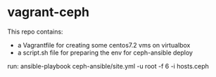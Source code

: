 # vagrant-ceph

This repo contains:

- a Vagrantfile for creating some centos7.2 vms on virtualbox
- a script.sh file for preparing the env for ceph-ansible deploy

run: ansible-playbook ceph-ansible/site.yml -u root -f 6 -i hosts.ceph

